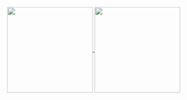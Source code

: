 
<a href="#">
  <img height=200 align="center" src="https://my-stats-43gk.vercel.app/api?username=MandyCastilho&show_icons=true&theme=jolly&hide=contribs,issues&show=discussions_answered&rank_icon=github&include_all_commits=true&card_width=150" />
</a>
<a href="#">
  <img height=200 align="center" src="https://my-stats-43gk.vercel.app/api/top-langs/?username=MandyCastilho&hide=html,scss,css&langs_count=8&layout=compact&theme=jolly&card_width=150" />
</a>
